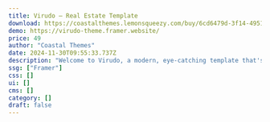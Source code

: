 ```yaml
---
title: Virudo — Real Estate Template
download: https://coastalthemes.lemonsqueezy.com/buy/6cd6479d-3f14-4951-9083-16e15b28a931
demo: https://virudo-theme.framer.website/
price: 49
author: "Coastal Themes"
date: 2024-11-30T09:55:33.737Z
description: "Welcome to Virudo, a modern, eye-catching template that's great for showcasing your real estate agency, interior design studio or other creative projects."
ssg: ["Framer"]
css: []
ui: []
cms: []
category: []
draft: false
---
```

